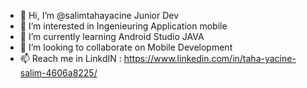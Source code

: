- 👋 Hi, I’m @salimtahayacine Junior Dev
- 👀 I’m interested in  Ingenieuring Application mobile
- 🌱 I’m currently learning Android Studio JAVA
- 💞️ I’m looking to collaborate on Mobile Development
- 📫 Reach me in LinkdIN : https://www.linkedin.com/in/taha-yacine-salim-4606a8225/

<!---
salimtahayacine/salimtahayacine is a ✨ special ✨ repository because its `README.md` (this file) appears on your GitHub profile.
You can click the Preview link to take a look at your changes.
--->
